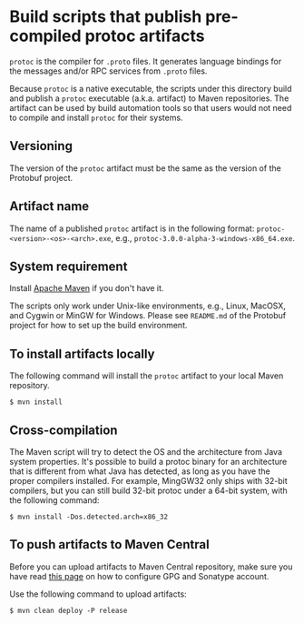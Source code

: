 # Build scripts that publish pre-compiled protoc artifacts
``protoc`` is the compiler for ``.proto`` files. It generates language bindings
for the messages and/or RPC services from ``.proto`` files.

Because ``protoc`` is a native executable, the scripts under this directory
build and publish a ``protoc`` executable (a.k.a. artifact) to Maven
repositories. The artifact can be used by build automation tools so that users
would not need to compile and install ``protoc`` for their systems.

## Versioning
The version of the ``protoc`` artifact must be the same as the version of the
Protobuf project.

## Artifact name
The name of a published ``protoc`` artifact is in the following format:
``protoc-<version>-<os>-<arch>.exe``, e.g., ``protoc-3.0.0-alpha-3-windows-x86_64.exe``.

## System requirement
Install [Apache Maven](http://maven.apache.org/) if you don't have it.

The scripts only work under Unix-like environments, e.g., Linux, MacOSX, and
Cygwin or MinGW for Windows. Please see ``README.md`` of the Protobuf project
for how to set up the build environment.

## To install artifacts locally
The following command will install the ``protoc`` artifact to your local Maven repository.
```
$ mvn install
```

## Cross-compilation
The Maven script will try to detect the OS and the architecture from Java
system properties. It's possible to build a protoc binary for an architecture
that is different from what Java has detected, as long as you have the proper
compilers installed. For example, MingGW32 only ships with 32-bit compilers,
but you can still build 32-bit protoc under a 64-bit system, with the following
command:
```
$ mvn install -Dos.detected.arch=x86_32
```

## To push artifacts to Maven Central
Before you can upload artifacts to Maven Central repository, make sure you have
read [this page](http://central.sonatype.org/pages/apache-maven.html) on how to
configure GPG and Sonatype account.

Use the following command to upload artifacts:
```
$ mvn clean deploy -P release
```


